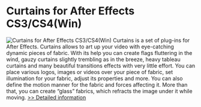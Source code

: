 # Curtains for After Effects CS3/CS4(Win)
![Curtains for After Effects CS3/CS4(Win)](https://mycommerce.akamaized.net/api/pimages/P300139451/BIG/300139451.JPG)
Curtains is a set of plug-ins for After Effects. Curtains allows to art up your video with eye-catching dynamic pieces of fabric. With its help you can create flags fluttering in the wind, gauzy curtains slightly trembling as in the breeze, heavy tableau curtains and many beautiful transitions effects with very little effort. You can place various logos, images or videos over your piece of fabric, set illumination for your fabric, adjust its properties and more. You can also define the motion manner for the fabric and forces affecting it. More than that, you can create “glass” fabrics, which refracts the image under it while moving.
[>> Detailed information](https://secure.shareit.com/shareit/product.html?productid=300139451&affiliateid=200057808)